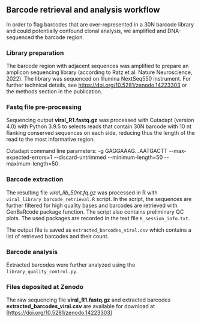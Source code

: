 ## Barcode retrieval and analysis workflow

In order to flag barcodes that are over-represented in a 30N barcode library and could potentially confound clonal analysis, we amplified and DNA-sequenced the barcode region. 

### Library preparation
The barcode region with adjacent sequences was amplified to prepare an amplicon sequencing library (according to Ratz et al. Nature Neuroscience, 2022). The library was sequenced on Illumina NextSeq550 instrument. For further technical details, see https://doi.org/10.5281/zenodo.14223303 or the methods section in the publication.

### Fastq file pre-processing

Sequencing output **viral_R1.fastq.gz** was processed with Cutadapt (version 4.0) with Python 3.9.5 to selects reads that contain 30N barcode with 10 nt flanking conserved sequences on each side, reducing thus the length of the read to the most informative region.

Cutadapt command line parameters: -g GAGGAAAG...AATGACTT --max-expected-errors=1 --discard-untrimmed --minimum-length=50 --maximum-length=50

### Barcode extraction 

The resulting file *viral_lib_50nt.fq.gz* was processed in R with ```viral_library_barcode_retrieval.R``` script. 
In the script, the sequences are further filtered for high quality bases and barcodes are retrieved with GenBaRcode package function.
The script also contains preliminary QC plots. 
The used packages are recorded in the text file ```R_session_info.txt```.

The output file is saved as ```extracted_barcodes_viral.csv``` which contains a list of retrieved barcodes and their count.

### Barcode analysis

Extracted barcodes were further analyzed using the ```library_quality_control.py```.

### Files deposited at Zenodo

The raw sequencing file **viral_R1.fastq.gz** and extracted barcodes **extracted_barcodes_viral.csv** are available for download at [https://doi.org/10.5281/zenodo.14223303]
